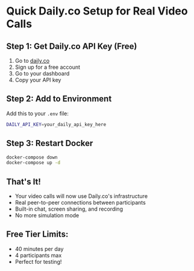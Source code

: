 # Quick Daily.co Setup for Real Video Calls

## Step 1: Get Daily.co API Key (Free)
1. Go to [daily.co](https://daily.co)
2. Sign up for a free account
3. Go to your dashboard
4. Copy your API key

## Step 2: Add to Environment
Add this to your `.env` file:
```bash
DAILY_API_KEY=your_daily_api_key_here
```

## Step 3: Restart Docker
```bash
docker-compose down
docker-compose up -d
```

## That's It! 
- Your video calls will now use Daily.co's infrastructure
- Real peer-to-peer connections between participants
- Built-in chat, screen sharing, and recording
- No more simulation mode

## Free Tier Limits:
- 40 minutes per day
- 4 participants max
- Perfect for testing! 